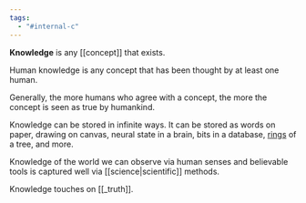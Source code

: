 ```yaml
---
tags:
  - "#internal-c"
---
```


**Knowledge** is any [[concept]] that exists.

Human knowledge is any concept that has been thought by at least one human.  

Generally, the more humans who agree with a concept, the more the concept is seen as true by humankind. 

Knowledge can be stored in infinite ways. It can be stored as words on paper, drawing on canvas, neural state in a brain, bits in a database, [rings](https://en.wikipedia.org/wiki/Dendrochronology#Growth_rings) of a tree, and more. 

Knowledge of the world we can observe via human senses and believable tools is captured well via [[science|scientific]] methods. 

Knowledge touches on [[_truth]].
